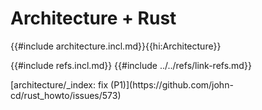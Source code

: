# Architecture + Rust

{{#include architecture.incl.md}}{{hi:Architecture}}

{{#include refs.incl.md}}
{{#include ../../refs/link-refs.md}}

<div class="hidden">
[architecture/_index: fix (P1)](https://github.com/john-cd/rust_howto/issues/573)

</div>
